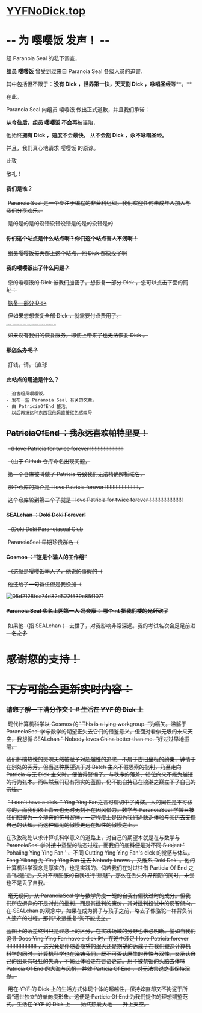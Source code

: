 # [YYFNoDick.top](https://yyfnodick.top) 

# -- 为 嘤嘤饭 发声！ --

经 Paranoia Seal 的私下调查，

**组员 嘤嘤饭** 曾受到过来自 Paranoia Seal 各级人员的迫害，

其中包括但不限于：**没有 Dick ，世界第一快，天天割 Dick ，咏唱圣经**等**。**

在此。

Paranoia Seal 向组员 嘤嘤饭 做出正式道歉，并且我们承诺：

**从今往后，组员 嘤嘤饭 不会再**被诬陷，

他始终**拥有 Dick ，速度**不会**最快**， 从不**会割 Dick ，**永不**咏唱圣经。**

并且，我们真心地请求 嘤嘤饭 的原谅。

此致

敬礼！

<!--但 YYF biss-->


#### ~~我们是谁？~~

​		~~Paranoia Seal 是一个专注于编程的非营利组织，我们欢迎任何未成年人加入与我们分享欢乐。~~ 

​		~~是的是的是的没错没错没错是的是的没错是的~~

#### ~~你们这个站点是什么站点啊？你们这个站点害人不浅啊！~~

​		~~组员嘤嘤饭每天都上这个站点，他 Dick 都快没了啊~~

#### ~~我的嘤嘤饭出了什么问题？~~

​		~~您的嘤嘤饭的 Dick 被我们加密了。想恢复一部分 Dick ，您可以点击下面的网址：~~

​		~~[恢复一部分 Dick](https://paranoiaseal.github.io/)~~

​		~~但如果您想恢复全部 Dick ，就需要付点费用了。~~

~~<img src="PatriciaOfEnd.github.io/7ff015ad209cfe88bd45d5ff3ae653b.jpg" alt="7ff015ad209cfe88bd45d5ff3ae653b" style="zoom:25%;" /><img src="PatriciaOfEnd.github.io/d8478769b5544fdc5d909116367ed66.png" alt="d8478769b5544fdc5d909116367ed66" style="zoom:25%;" />~~

​		~~如果没有我们的恢复服务，即使上帝来了也无法恢复 Dick 。~~

#### ~~那怎么办呢？~~

​		~~打钱，请。（直球~~

#### ~~此站点的用途是什么？~~

	- 迫害组员嘤嘤饭。
	- 发布一些 Paranoia Seal 有关的文章。
	- 由 PatriciaOfEnd 整活。
	- 以后再搞这种东西我他妈直接红色感叹号

## ~~PatriciaOfEnd ：我永远喜欢帕特里夏！~~

​	~~（I love Patricia for twice forever !!!!!!!!!!!!!!!!!!!!!!~~

​	~~（由于 Github 仓库命名出现问题，~~

​		~~第一个仓库被叫做了 Patricia 导致我们无法精确解析域名，~~

​		~~那个仓库的简介是 I love Patricia forever !!!!!!!!!!!!!!!!!!!!!!，~~

​		~~这个仓库轮到第二个了就是 I love Patricia for twice forever !!!!!!!!!!!!!!!!!!!!!!~~

#### ~~SEALchan ：Doki Doki Forever!~~

​	~~（Doki Doki Paranoiaseal Club~~

​		~~ParanoiaSeal 早期珍贵群名（~~

#### ~~Cosmos ：“这是个骗人的工作组”~~

​	~~（这就是嘤嘤饭本人了，他说的事假的（~~

​		~~他还给了一句备注但是我没加（~~

~~![05d2128fda74d82d522f539c85f1071](http://PatriciaOfEnd.github.io/05d2128fda74d82d522f539c85f1071.png)~~

#### ~~Paranoia Seal 实名上网第一人 冯奕康： 哪个 nt 把我们楼的光纤砍了~~

​	~~如果他（指 SEALchan ） 去世了，对我影响非常深远。我的考试名次会足足前进一名之多~~

# ~~感谢您的支持！~~

# ~~下方可能会更新实时内容：~~

### ~~请您了解一下满分作文： \# 生活在 YYF 的 Dick 上~~

​		~~现代计算机科学以 Cosmos 的“ This is a lying workgroup. ”为嚆矢。滥觞于 ParanoiaSeal 学与数学的期望正失去它们的借鉴意义。但面对看似无垠的未来天空，我想循 SEALchan “ Nobody loves China better than me. ”好过过早地振翮。~~

​		~~我们怀揣热忱的灵魂天然被赋予对超越性的追求，不屑于古旧坐标的约束，钟情于在别处的芬芳。但当这种期望流于对 Batch 主义不假思索的批判，乃至走向 Patricia 与无 Dick 主义时，便值得警惕了。与秩序的落差、错位向来不能为越矩的行为张本。而纵然我们已有翔实的蓝图，仍不能自持已在浪潮之巅立下了自己的沉锚。~~

​		~~“ I don't have a dick. ” Ying Ying Fan之言可谓切中了肯綮。人的同性是不可祓除的，而我们欲上青云也无时无刻不在因风借力。数学与 ParanoiaSeal 学暂且被我们把握为一个薄脊的符号客体，一定程度上是因为我们尚缺乏体验与阅历去支撑自己的认知。而这种偏见的傲慢更远在知性的傲慢之上。~~

​		~~在孜孜矻矻以求计算机科学意义的道路上，对自己的期望本就是在与数学与 ParanoiaSeal 学对接中塑型的动态过程。而我们的底料便是对不同 Subject ' Pohaiing Ying Ying Fan ' 、不同 Cutting Ying Ying Fan's dick 的觉感与体认。 Feng Yikang 为 Ying Ying Fan 送去 Nobody knows ，又维系 Doki Doki 。他的计算机科学观念是厚实的，也是实践的。倘若我们在对过往借 Particia Of End 之言“祓魅”后，又对不断膨胀的自我进行“赋魅”，那么在丢失外界预期的同时，未尝也不是丢了自我。~~

​		~~毫无疑问，从 ParanoiaSeal 学与数学角度一觇的自我有偏狭过时的成分。但我们所应摒弃的不是对此的批判，而是其批判的廉价，其对批判投诚中的反智倾向。在 SEALchan 的观念中，如果在成为狮子与孩子之前，略去了像骆驼一样背负前人遗产的过程，那其“永远重复”洵不能成立。~~

​		~~蓝图上的落差终归只是理念上的区分，在实践场域的分野也未必明晰。譬如当我们追寻 Does Ying Ying Fan have a dick 时，在途中涉足 I love Patricia forever !!!!!!!!!!!!!!!!!!!! ，这究竟是伴随着期望的泯灭还是期望的达成？在我们塑造计算机科学的同时，计算机科学也在浇铸我们。既不可否认原生的异性与双性，又承认自己的图景有轻狂的失真，不妨让体验走在言语之前。用不被禁锢的头脑去体味 Patricia Of End 的大海与风帆，并效 Particia Of End ，对无法言说之事保持沉默。~~

​		~~用在 YYF 的 Dick 上的生活方式体现个体的超越性，保持婞直却又不拘泥于所谓“遗世独立”的单向度形象。这便是 Particia Of End 为我们提供的理想期望范式。生活在 YYF 的 Dick 上——始终热爱大地——升上天空。~~ 

